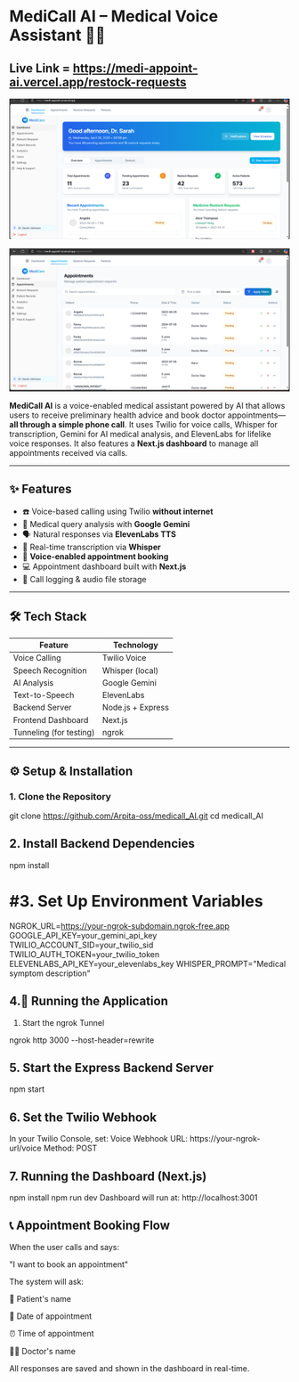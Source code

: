 # MediCall AI – Medical Voice Assistant 🤖📞

## Live Link = https://medi-appoint-ai.vercel.app/restock-requests

![Dashboard Preview](images/dashboards.png)


![appointments](images/appointments.png)

**MediCall AI** is a voice-enabled medical assistant powered by AI that allows users to receive preliminary health advice and book doctor appointments—**all through a simple phone call**. It uses Twilio for voice calls, Whisper for transcription, Gemini for AI medical analysis, and ElevenLabs for lifelike voice responses. It also features a **Next.js dashboard** to manage all appointments received via calls.

---

## ✨ Features

- ☎️ Voice-based calling using Twilio **without internet**
- 🧠 Medical query analysis with **Google Gemini**
- 🗣️ Natural responses via **ElevenLabs TTS**
- 🧾 Real-time transcription via **Whisper**
- 📅 **Voice-enabled appointment booking**
- 💻 Appointment dashboard built with **Next.js**
- 📝 Call logging & audio file storage

---

## 🛠️ Tech Stack

| Feature                  | Technology               |
|--------------------------|--------------------------|
| Voice Calling            | Twilio Voice             |
| Speech Recognition       | Whisper (local)          |
| AI Analysis              | Google Gemini            |
| Text-to-Speech           | ElevenLabs               |
| Backend Server           | Node.js + Express        |
| Frontend Dashboard       | Next.js                  |
| Tunneling (for testing)  | ngrok                    |

---



## ⚙️ Setup & Installation

### 1. Clone the Repository

git clone https://github.com/Arpita-oss/medicall_AI.git
cd medicall_AI

## 2. Install Backend Dependencies
npm install

# #3. Set Up Environment Variables
NGROK_URL=https://your-ngrok-subdomain.ngrok-free.app
GOOGLE_API_KEY=your_gemini_api_key
TWILIO_ACCOUNT_SID=your_twilio_sid
TWILIO_AUTH_TOKEN=your_twilio_token
ELEVENLABS_API_KEY=your_elevenlabs_key
WHISPER_PROMPT="Medical symptom description"

## 4.🚀 Running the Application
1. Start the ngrok Tunnel
   
ngrok http 3000 --host-header=rewrite

## 5. Start the Express Backend Server
npm start

## 6. Set the Twilio Webhook
In your Twilio Console, set:
Voice Webhook URL: https://your-ngrok-url/voice
Method: POST

## 7. Running the Dashboard (Next.js)
npm install
npm run dev
Dashboard will run at: http://localhost:3001

## 📞 Appointment Booking Flow
When the user calls and says:

"I want to book an appointment"

The system will ask:

🧑 Patient's name

📆 Date of appointment

⏰ Time of appointment

👨‍⚕️ Doctor's name

All responses are saved and shown in the dashboard in real-time.

